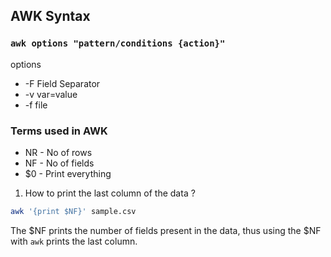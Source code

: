 
## AWK Syntax

### `awk options "pattern/conditions {action}"`

options
- -F Field Separator
- -v var=value
- -f file


### Terms used in AWK

- NR - No of rows
- NF - No of fields
- $0 - Print everything


1. How to print the last column of the data ?
```bash
awk '{print $NF}' sample.csv
```

The $NF prints the number of fields present in the data, thus using the $NF with `awk` prints the last column.


